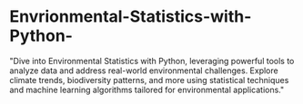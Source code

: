 # Envrionmental-Statistics-with-Python-
"Dive into Environmental Statistics with Python, leveraging powerful tools to analyze data and address real-world environmental challenges. Explore climate trends, biodiversity patterns, and more using statistical techniques and machine learning algorithms tailored for environmental applications."
